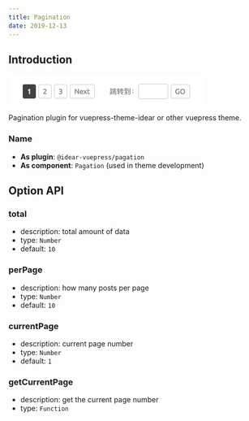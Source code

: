 ```yaml
---
title: Pagination
date: 2019-12-13
---
```


## Introduction

![demo.png](./images/pagation.png)

Pagination plugin for vuepress-theme-idear or other vuepress theme.

### Name

- **As plugin**: `@idear-vuepress/pagation`
- **As component**: `Pagation` (used in theme development)

## Option API

### total

- description: total amount of data
- type: `Number`
- default: `10`

### perPage

- description: how many posts per page
- type: `Number`
- default: `10`

### currentPage

- description: current page number
- type: `Number`
- default: `1`

### getCurrentPage

- description: get the current page number
- type: `Function`